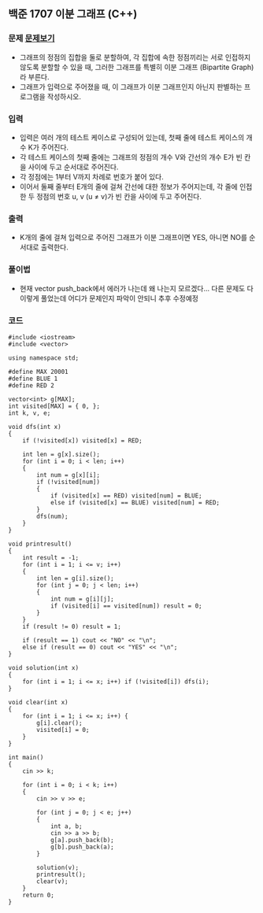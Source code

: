 ## 백준 1707 이분 그래프 (C++)

### 문제 [문제보기](https://www.acmicpc.net/problem/1707)
- 그래프의 정점의 집합을 둘로 분할하여, 각 집합에 속한 정점끼리는 서로 인접하지 않도록 분할할 수 있을 때, 그러한 그래프를 특별히 이분 그래프 (Bipartite Graph) 라 부른다.
- 그래프가 입력으로 주어졌을 때, 이 그래프가 이분 그래프인지 아닌지 판별하는 프로그램을 작성하시오.


### 입력
- 입력은 여러 개의 테스트 케이스로 구성되어 있는데, 첫째 줄에 테스트 케이스의 개수 K가 주어진다. 
- 각 테스트 케이스의 첫째 줄에는 그래프의 정점의 개수 V와 간선의 개수 E가 빈 칸을 사이에 두고 순서대로 주어진다. 
- 각 정점에는 1부터 V까지 차례로 번호가 붙어 있다. 
- 이어서 둘째 줄부터 E개의 줄에 걸쳐 간선에 대한 정보가 주어지는데, 각 줄에 인접한 두 정점의 번호 u, v (u ≠ v)가 빈 칸을 사이에 두고 주어진다. 

### 출력
 - K개의 줄에 걸쳐 입력으로 주어진 그래프가 이분 그래프이면 YES, 아니면 NO를 순서대로 출력한다.


### 풀이법
 - 현재 vector push_back에서 에러가 나는데 왜 나는지 모르겠다... 다른 문제도 다 이렇게 풀었는데 어디가 문제인지 파악이 안되니 추후 수정예정


### 코드
```
#include <iostream>
#include <vector>

using namespace std;

#define MAX 20001
#define BLUE 1
#define RED 2

vector<int> g[MAX];
int visited[MAX] = { 0, };
int k, v, e; 

void dfs(int x)
{
	if (!visited[x]) visited[x] = RED;

	int len = g[x].size();
	for (int i = 0; i < len; i++)
	{
		int num = g[x][i];
		if (!visited[num])
		{
			if (visited[x] == RED) visited[num] = BLUE;
			else if (visited[x] == BLUE) visited[num] = RED;
		}
		dfs(num);
	}
}

void printresult()
{
	int result = -1;
	for (int i = 1; i <= v; i++)
	{
		int len = g[i].size();
		for (int j = 0; j < len; i++)
		{
			int num = g[i][j];
			if (visited[i] == visited[num]) result = 0;
		}
	}
	if (result != 0) result = 1;

	if (result == 1) cout << "NO" << "\n";
	else if (result == 0) cout << "YES" << "\n";
}

void solution(int x)
{
	for (int i = 1; i <= x; i++) if (!visited[i]) dfs(i);
}

void clear(int x)
{
	for (int i = 1; i <= x; i++) {
		g[i].clear();
		visited[i] = 0;
	}
}

int main()
{
	cin >> k;

	for (int i = 0; i < k; i++)
	{
		cin >> v >> e;

		for (int j = 0; j < e; j++)
		{
			int a, b;
			cin >> a >> b;
			g[a].push_back(b);
			g[b].push_back(a);
		}

		solution(v);
		printresult();
		clear(v);
	}
	return 0;
}
```

